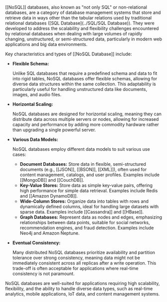 [[NoSQL]] databases, also known as "not only SQL" or non-relational databases, are a category of database management systems that store and retrieve data in ways other than the tabular relations used by traditional relational databases ([SQL Database](../SQL/SQL Database)). They were developed to address the scalability and flexibility challenges encountered by relational databases when dealing with large volumes of rapidly changing, unstructured, or semi-structured data, particularly in modern web applications and big data environments.

Key characteristics and types of [[NoSQL Database]] include:

- **Flexible Schema:**
    
    Unlike SQL databases that require a predefined schema and data to fit into rigid tables, NoSQL databases offer flexible schemas, allowing for diverse data structures within the same collection. This adaptability is particularly useful for handling unstructured data like documents, images, and audio files.
    
- **Horizontal Scaling:**
    
    NoSQL databases are designed for horizontal scaling, meaning they can distribute data across multiple servers or nodes, allowing for increased capacity and performance by adding more commodity hardware rather than upgrading a single powerful server.
    
- **Various Data Models:**
    
    NoSQL databases employ different data models to suit various use cases:
    
    - **Document Databases:** Store data in flexible, semi-structured documents (e.g., [[JSON]], [[BSON]], [[XML]]), often used for content management, catalogs, and user profiles. Examples include [[MongoDB]] and  [[CouchDB]].
    - **Key-Value Stores:** Store data as simple key-value pairs, offering high performance for simple data retrieval. Examples include Redis and [[Amazon DynamoDB]].
    - **Wide-Column Stores:** Organize data into tables with rows and dynamically defined columns, ideal for handling large datasets with sparse data. Examples include [[Cassandra]] and [[HBase]].
    - **Graph Databases:** Represent data as nodes and edges, emphasizing relationships between data points, suitable for social networks, recommendation engines, and fraud detection. Examples include Neo4j and Amazon Neptune.
    
- **Eventual Consistency:**
    
    Many distributed NoSQL databases prioritize availability and partition tolerance over strong consistency, meaning data might not be immediately consistent across all replicas after a write operation. This trade-off is often acceptable for applications where real-time consistency is not paramount.
    

NoSQL databases are well-suited for applications requiring high scalability, flexibility, and the ability to handle diverse data types, such as real-time analytics, mobile applications, IoT data, and content management systems.